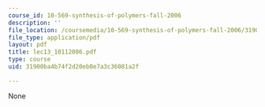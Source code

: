 ```yaml
---
course_id: 10-569-synthesis-of-polymers-fall-2006
description: ''
file_location: /coursemedia/10-569-synthesis-of-polymers-fall-2006/31900ba4b74f2d20eb0e7a3c36081a2f_lec13_10112006.pdf
file_type: application/pdf
layout: pdf
title: lec13_10112006.pdf
type: course
uid: 31900ba4b74f2d20eb0e7a3c36081a2f

---
```

None